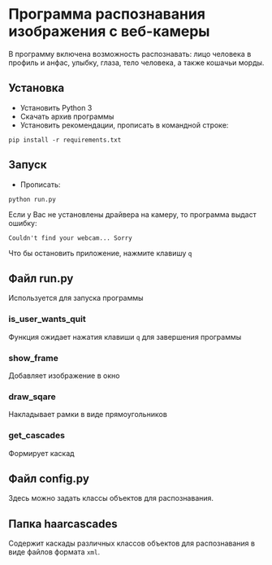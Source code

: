# Программа распознавания изображения с веб-камеры
В программу включена возможность распознавать: лицо человека в профиль и анфас, улыбку, глаза, тело человека, а также кошачьи морды.

## Установка
 - Установить Python 3
 - Скачать архив программы
 - Установить рекомендации, прописать в командной строке:
```angular2html
pip install -r requirements.txt
```

## Запуск
 - Прописать:
```angular2html
python run.py
```
Если у Вас не установлены драйвера на камеру, то программа выдаст ошибку:
```angular2html
Couldn't find your webcam... Sorry 
```
Что бы остановить приложение, нажмите клавишу `q`

## Файл run.py

Используется для запуска программы

### is_user_wants_quit
Функция ожидает нажатия клавиши `q` для завершения программы

### show_frame
Добавляет изображение в окно

### draw_sqare
Накладывает рамки в виде прямоугольников

### get_cascades
Формирует каскад

## Файл config.py
Здесь можно задать классы объектов для распознавания.

## Папка haarcascades
Cодержит каскады различных классов объектов для распознавания в виде файлов формата `xml`.
